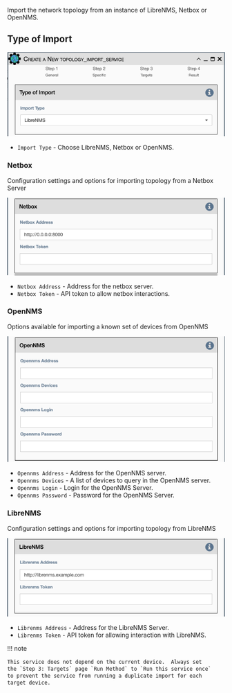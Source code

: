 Import the network topology from an instance of LibreNMS, Netbox or OpenNMS.

## Type of Import

![Topology Import Service](../../_static/automation/service_types/topology_import.png)

- `Import Type` - Choose LibreNMS, Netbox or OpenNMS.

### Netbox

Configuration settings and options for importing topology from a Netbox
Server

![Netbox Import](../../_static/automation/service_types/topology_import_netbox.png)

- `Netbox Address` - Address for the netbox server.
- `Netbox Token` - API token to allow netbox interactions.

### OpenNMS

Options available for importing a known set of devices from OpenNMS

![OpenNMS Import](../../_static/automation/service_types/topology_import_opennms.png)

- `Opennms Address` - Address for the OpenNMS server.
- `Opennms Devices` - A list of devices to query in the OpenNMS server.
- `Opennms Login` - Login for the OpenNMS Server.
- `Opennms Password` - Password for the OpenNMS Server.

### LibreNMS

Configuration settings and options for importing topology from
LibreNMS 

![LibreNMS Import](../../_static/automation/service_types/topology_import_librenms.png)

- `Librenms Address` - Address for the LibreNMS Server.
- `Librenms Token` - API token for allowing interaction with LibreNMS.

!!! note

    This service does not depend on the current device.  Always set
    the `Step 3: Targets` page `Run Method` to `Run this service once` 
    to prevent the service from running a duplicate import for each
    target device.
